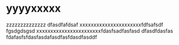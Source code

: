 # yyyyxxxxx
zzzzzzzzzzzzzz
dfasdfafdsaf
xxxxxxxxxxxxxxxxxxxxxxfdfsafsdf
fgsdgdsgsd
xxxxxxxxxxxxxxxxxxxxxxxfdasfsadfasfasd
dfasdfdasfas
fdafasfsfdasfasdafasdfasfdasdfasddf
